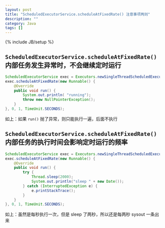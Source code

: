 ```yaml
---
layout: post
title: "ScheduledExecutorService.scheduleAtFixedRate() 注意事项两则"
description: ""
category: Java
tags: []
---
```

{% include JB/setup %}

## `ScheduledExecutorService.scheduleAtFixedRate()` 内部任务发生异常时，不会继续定时运行

```java
ScheduledExecutorService exec = Executors.newSingleThreadScheduledExecutor();
exec.scheduleAtFixedRate(new Runnable() {
    @Override
    public void run() {
        System.out.println( "running");
        throw new NullPointerException();
    }
}, 0, 1, TimeUnit.SECONDS);
```

如上：如果 `run()` 抛了异常，则只能执行一遍，后面不执行

## `ScheduledExecutorService.scheduleAtFixedRate()` 内部任务的执行时间会影响定时运行的频率

```java
ScheduledExecutorService exec = Executors.newSingleThreadScheduledExecutor();
exec.scheduleAtFixedRate(new Runnable() {
    @Override
    public void run() {
        try {
            Thread.sleep(2000);
            System.out.println("sleep " + new Date());
        } catch (InterruptedException e) {
            e.printStackTrace();
        }
    }
}, 0, 1, TimeUnit.SECONDS);
```

如上：虽然是每秒执行一次，但是 sleep 了两秒，所以还是每两秒 sysout 一条出来